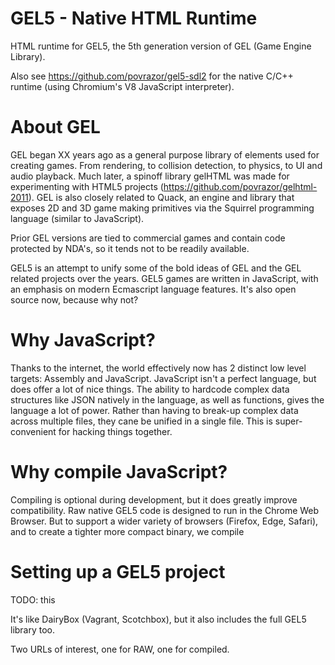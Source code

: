 # GEL5 - Native HTML Runtime
HTML runtime for GEL5, the 5th generation version of GEL (Game Engine Library).

Also see https://github.com/povrazor/gel5-sdl2 for the native C/C++ runtime (using Chromium's V8 JavaScript interpreter).

# About GEL
GEL began XX years ago as a general purpose library of elements used for creating games. From rendering, to collision detection, to physics, to UI and audio playback. Much later, a spinoff library gelHTML was made for experimenting with HTML5 projects (https://github.com/povrazor/gelhtml-2011). GEL is also closely related to Quack, an engine and library that exposes 2D and 3D game making primitives via the Squirrel programming language (similar to JavaScript).

Prior GEL versions are tied to commercial games and contain code protected by NDA's, so it tends not to be readily available.

GEL5 is an attempt to unify some of the bold ideas of GEL and the GEL related projects over the years. GEL5 games are written in JavaScript, with an emphasis on modern Ecmascript language features. It's also open source now, because why not?

# Why JavaScript?
Thanks to the internet, the world effectively now has 2 distinct low level targets: Assembly and JavaScript. JavaScript isn't a perfect language, but does offer a lot of nice things. The ability to hardcode complex data structures like JSON natively in the language, as well as functions, gives the language a lot of power. Rather than having to break-up complex data across multiple files, they cane be unified in a single file. This is super-convenient for hacking things together.

# Why compile JavaScript?
Compiling is optional during development, but it does greatly improve compatibility. Raw native GEL5 code is designed to run in the Chrome Web Browser. But to support a wider variety of browsers (Firefox, Edge, Safari), and to create a tighter more compact binary, we compile

# Setting up a GEL5 project
TODO: this

It's like DairyBox (Vagrant, Scotchbox), but it also includes the full GEL5 library too.

Two URLs of interest, one for RAW, one for compiled.
